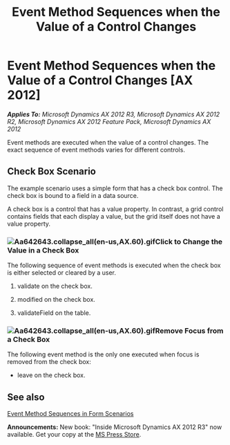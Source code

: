 ﻿---
title: Event Method Sequences when the Value of a Control Changes
TOCTitle: Event Method Sequences when the Value of a Control Changes
ms:assetid: 7f9aceb2-61a9-4c73-9bc4-40590b5d708a
ms:mtpsurl: https://msdn.microsoft.com/en-us/library/Aa642643(v=AX.60)
ms:contentKeyID: 35246132
ms.date: 05/18/2015
mtps_version: v=AX.60
---

# Event Method Sequences when the Value of a Control Changes [AX 2012]


_**Applies To:** Microsoft Dynamics AX 2012 R3, Microsoft Dynamics AX 2012 R2, Microsoft Dynamics AX 2012 Feature Pack, Microsoft Dynamics AX 2012_

Event methods are executed when the value of a control changes. The exact sequence of event methods varies for different controls.

## Check Box Scenario

The example scenario uses a simple form that has a check box control. The check box is bound to a field in a data source.

A check box is a control that has a value property. In contrast, a grid control contains fields that each display a value, but the grid itself does not have a value property.

### ![Aa642643.collapse\_all(en-us,AX.60).gif](images/Gg863931.collapse_all(en-us,AX.60).gif "Aa642643.collapse_all(en-us,AX.60).gif")Click to Change the Value in a Check Box

The following sequence of event methods is executed when the check box is either selected or cleared by a user.

1.  validate on the check box.

2.  modified on the check box.

3.  validateField on the table.

### ![Aa642643.collapse\_all(en-us,AX.60).gif](images/Gg863931.collapse_all(en-us,AX.60).gif "Aa642643.collapse_all(en-us,AX.60).gif")Remove Focus from a Check Box

The following event method is the only one executed when focus is removed from the check box:

  - leave on the check box.

## See also

[Event Method Sequences in Form Scenarios](event-method-sequences-in-form-scenarios.md)

  
**Announcements:** New book: "Inside Microsoft Dynamics AX 2012 R3" now available. Get your copy at the [MS Press Store](https://www.microsoftpressstore.com/store/inside-microsoft-dynamics-ax-2012-r3-9780735685109).

